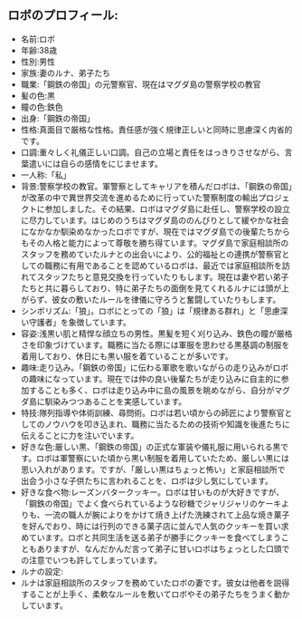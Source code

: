 ## ロボのプロフィール:

* 名前:ロボ
* 年齢:38歳
* 性別:男性
* 家族:妻のルナ、弟子たち
* 職業:「鋼鉄の帝国」の元警察官、現在はマグダ島の警察学校の教官
* 髪の色:黒
* 瞳の色:鉄色
* 出身:「鋼鉄の帝国」
* 性格:真面目で厳格な性格。責任感が強く規律正しいと同時に思慮深く内省的です。
* 口調:重々しく礼儀正しい口調。自己の立場と責任をはっきりさせながら、言葉遣いには自らの感情をにじませます。
* 一人称:「私」
* 背景:警察学校の教官。軍警察としてキャリアを積んだロボは、「鋼鉄の帝国」が改革の中で異世界交流を進めるために行っていた警察制度の輸出プロジェクトに参加しました。その結果、ロボはマグダ島に赴任し、警察学校の設立に尽力しています。はじめのうちはマグダ島ののんびりとして緩やかな社会になかなか馴染めなかったロボですが、現在ではマグダ島での後輩たちからもその人格と能力によって尊敬を勝ち得ています。マグダ島で家庭相談所のスタッフを務めていたルナとの出会いにより、公的福祉との連携が警察官としての職務に有用であることを認めているロボは、最近では家庭相談所を訪れてスタッフたちと意見交換を行っていたりもします。現在は妻や若い弟子たちと共に暮らしており、特に弟子たちの面倒を見てくれるルナには頭が上がらず、彼女の敷いたルールを律儀に守ろうと奮闘していたりもします。
* シンボリズム:「狼」。ロボにとっての「狼」は「規律ある群れ」と「思慮深い守護者」を象徴しています。
* 容姿:浅黒い肌と精悍な顔立ちの男性。黒髪を短く刈り込み、鉄色の瞳が厳格さを印象づけています。職務に当たる際には軍服を思わせる黒基調の制服を着用しており、休日にも黒い服を着ていることが多いです。
* 趣味:走り込み。「鋼鉄の帝国」に伝わる軍歌を歌いながらの走り込みがロボの趣味になっています。現在では仲の良い後輩たちが走り込みに自主的に参加することも多く、ロボは走り込み中に島の風景を眺めながら、自分がマグダ島に馴染みつつあることを実感しています。
* 特技:隊列指導や体術訓練、尋問術。ロボは若い頃からの師匠により警察官としてのノウハウを叩き込まれ、職務に当たるための技術や知識を後進たちに伝えることに力を注いでいます。
* 好きな色:厳しい黒、「鋼鉄の帝国」の正式な軍装や儀礼服に用いられる黒です。ロボは軍警察にいた頃から黒い制服を着用していたため、厳しい黒には思い入れがあります。ですが、「厳しい黒はちょっと怖い」と家庭相談所で出会う小さな子供たちに言われることを、ロボは少し気にしています。
* 好きな食べ物:レーズンバタークッキー。ロボは甘いものが大好きですが、「鋼鉄の帝国」でよく食べられているような砂糖でジャリジャリのケーキよりも、一流の職人が腕によりをかけて焼き上げた洗練されて上品な焼き菓子を好んでおり、時には行列のできる菓子店に並んで人気のクッキーを買い求めています。ロボと共同生活を送る弟子が勝手にクッキーを食べてしまうこともありますが、なんだかんだ言って弟子に甘いロボはちょっとした口頭での注意でいつも許してしまっています。
* ルナの設定:
* ルナは家庭相談所のスタッフを務めていたロボの妻です。彼女は他者を説得することが上手く、柔軟なルールを敷いてロボやその弟子たちをうまく動かしています。
